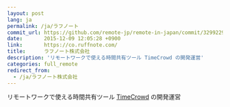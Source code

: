 ```yaml
---
layout: post
lang: ja
permalink: /ja/ラフノート
commit_url: https://github.com/remote-jp/remote-in-japan/commit/32992291dfd50e8e7598bc3c7269ae005109d3de
date:       2015-12-09 12:05:28 +0900
link:       https://co.ruffnote.com/
title:      ラフノート株式会社
description: 'リモートワークで使える時間共有ツール TimeCrowd の開発運営'
categories: full_remote
redirect_from:
  - /ja/ラフノート株式会社
---
```


<p>リモートワークで使える時間共有ツール <a href="https://timecrowd.net/">TimeCrowd</a> の開発運営</p>
